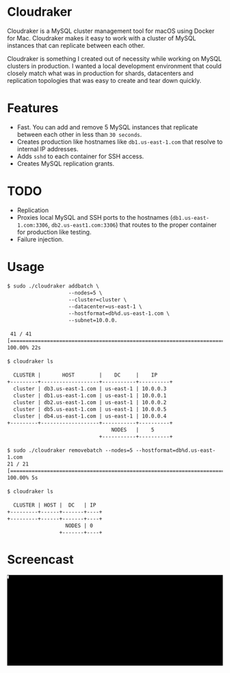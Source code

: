 # Cloudraker
Cloudraker is a MySQL cluster management tool for macOS using Docker for Mac. Cloudraker makes it easy to work with a cluster of MySQL instances that can replicate between each other.

Cloudraker is something I created out of necessity while working on MySQL clusters in production. I wanted a local development environment that could closely match what was in production for shards, datacenters and replication topologies that was easy to create and tear down quickly.

# Features
- Fast. You can add and remove 5 MySQL instances that replicate between each other in less than `30 seconds`.
- Creates production like hostnames like `db1.us-east-1.com` that resolve to internal IP addresses.
- Adds `sshd` to each container for SSH access.
- Creates MySQL replication grants.

# TODO
- Replication
- Proxies local MySQL and SSH ports to the hostnames (`db1.us-east-1.com:3306`, `db2.us-east1.com:3306`) that routes to the proper container for production like testing.
- Failure injection.

# Usage
```
$ sudo ./cloudraker addbatch \
                    --nodes=5 \
                    --cluster=cluster \
                    --datacenter=us-east-1 \
                    --hostformat=db%d.us-east-1.com \
                    --subnet=10.0.0.
                    
 41 / 41 [====================================================================================] 100.00% 22s

$ cloudraker ls

  CLUSTER |       HOST        |    DC     |    IP
+---------+-------------------+-----------+----------+
  cluster | db3.us-east-1.com | us-east-1 | 10.0.0.3
  cluster | db1.us-east-1.com | us-east-1 | 10.0.0.1
  cluster | db2.us-east-1.com | us-east-1 | 10.0.0.2
  cluster | db5.us-east-1.com | us-east-1 | 10.0.0.5
  cluster | db4.us-east-1.com | us-east-1 | 10.0.0.4
+---------+-------------------+-----------+----------+
                                  NODES   |    5
                              +-----------+----------+
                              
$ sudo ./cloudraker removebatch --nodes=5 --hostformat=db%d.us-east-1.com
21 / 21 [====================================================================================]  100.00% 5s

$ cloudraker ls

  CLUSTER | HOST |  DC   | IP
+---------+------+-------+----+
+---------+------+-------+----+
                   NODES | 0
                 +-------+----+
```

# Screencast
<img src="cloudraker.gif"/>
